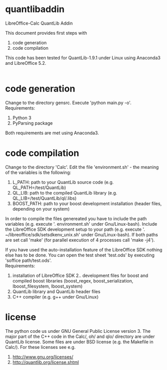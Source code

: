 # quantlibaddin
LibreOffice-Calc QuantLib Addin

This document provides first steps with<br />
  1. code generation
  2. code compilation

This code has been tested for QuantLib-1.9.1 under Linux using Anaconda3 and 
LibreOffice 5.2. <br />
<br />

# code generation
Change to the directory gensrc. Execute 'python main.py -o'. <br />
Requirements:<br />
  1. Python 3
  2. PyParsing package

Both requirements are met using Anaconda3. <br />

# code compilation
Change to the directory 'Calc'. Edit the file 'environment.sh' -
the meaning of the variables is the following:<br />
  1. L_PATH: path to your QuantLib source code (e.g. QL_PATH=/test/QuantLib)
  2. QL_LIB: path to the compiled QuantLib library (e.g. QL_LIB=/test/QuantLib/ql/.libs)
  3. BOOST_PATH: path to your boost development installation (header files, depending 
       on your system)
       
In order to compile the files genereated you have to include the path variables (e.g.
execute '. environment.sh' under Gnu/Linux-bash). Include the LibreOffice SDK development 
setup to your path (e.g. execute '. ~/libreoffice/sdk/setsdkenv_unix.sh' under Gnu/Linux-bash).
If both paths are set call 'make' (for parallel execution of 4 processes call 'make -j4'). <br />


If you have used the auto-installation feature of the LibreOffice SDK nothing else has to 
be done. You can open the test sheet 'test.ods' by executing 'soffice path/test.ods'. <br />
Requirements: <br />
  1. installation of LibreOffice SDK 
  2.. development files for boost and compiled boost libraries (boost_regex, boost_serialization, lboost_filesystem, lboost_system)
  3. QuantLib library and QuantLib header files 
  4. C++ compiler (e.g. g++ under Gnu/Linux)

# license
The python code us under GNU General Public License version 3. The major part of the 
C++ code in the Calc/, oh/ and qlo/ directory are under QuantLib license. Some files 
are under BSD license (e.g. the Makefile in Calc/). For these licenses see e.g. <br />
  1. <http://www.gnu.org/licenses/>
  2. <http://quantlib.org/license.shtml>

